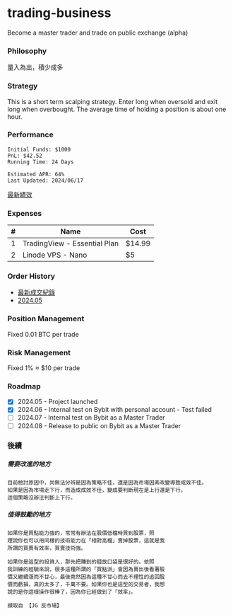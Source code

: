 # trading-business
Become a master trader and trade on public exchange (alpha)

### Philosophy
量入為出，積少成多

### Strategy
This is a short term scalping strategy. Enter long when oversold and exit long when overbought. The average time of holding a position is about one hour.

### Performance
```
Initial Funds: $1000
PnL: $42.52
Running Time: 24 Days

Estimated APR: 64%
Last Updated: 2024/06/17
```
[最新績效](https://docs.google.com/spreadsheets/d/1-eOnb8Xh_RWWzwRVEhaiVXZTP-C3jyrj4s_SPub9SVc/edit?usp=sharing)

### Expenses
|#|Name|Cost|
|----|----|----|
|1|TradingView - Essential Plan|$14.99|
|2|Linode VPS - Nano|$5|

### Order History
- [最新成交紀錄](https://docs.google.com/spreadsheets/d/1-eOnb8Xh_RWWzwRVEhaiVXZTP-C3jyrj4s_SPub9SVc/edit?usp=sharing)
- [2024.05](https://docs.google.com/spreadsheets/d/1toyMmuyC_YtagT3oWx_Rv0tGJx9nWzqYFJFua2w-n1Q/edit?usp=sharing)

### Position Management
Fixed 0.01 BTC per trade

### Risk Management
Fixed 1% ≈ $10 per trade

### Roadmap
* [x] 2024.05 - Project launched
* [x] 2024.06 - Internal test on Bybit with personal account - Test failed
* [ ] 2024.07 - Internal test on Bybit as a Master Trader
* [ ] 2024.08 - Release to public on Bybit as a Master Trader

### 後續
##### 需要改進的地方
```
目前檢討原因中，尚無法分辨是因為策略不佳，還是因為市場因素改變導致成效不佳。
如果是因為市場走下行，而造成成效不佳，變成要判斷現在是上行還是下行。
這個策略沒辦法判斷上下行。
```
##### 值得鼓勵的地方
```
如果你是買點能力強的，常常有辦法在股價低檔時買到股票，照
理說你也可以用同樣的技術能力在「相對高檔」賣掉股票，這就是我
所謂的買賣有效率，買賣技術強。

如果你是這型的投資人，那先把賺到的錢放口袋是很好的。依照
我訓練的經驗來說，很多這種所謂的「買點派」會因為賣出後看著股
價又繼續漲而不甘心，最後竟然因為這種不甘心而去不理性的追回股
價而虧損，真的太多了，千萬不要。如果你也是這型的交易者，我想
說的是你這樣操作很棒了，因為你已經做到了「效率」。

擷取自 【JG 反市場】
```
